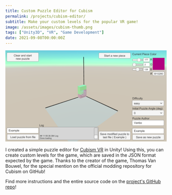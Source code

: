 ```yaml
---
title: Custom Puzzle Editor for Cubism
permalink: /projects/cubism-editor/
subtitle: Make your custom levels for the popular VR game!
image: /assets/images/cubism-thumb.png
tags: ["Unity3D", "VR", "Game Development"]
date: 2021-09-08T00:00:00Z
---
```



![Cubism Editor Screenshot](https://raw.githubusercontent.com/DevPika/cubismvr-level-editor/master/Images/Screenshot1.png)


I created a simple puzzle editor for [Cubism VR][game] in Unity! Using this, you can create custom levels for the game, which are saved in the JSON format expected by the game. Thanks to the creator of the game, Thomas Van Bouwel, for the special mention on the official modding repository for Cubism on GitHub!

Find more instructions and the entire source code on the [project's GitHub repo][repo]!

[repo]: https://github.com/DevPika/cubismvr-level-editor
[game]: https://www.cubism-vr.com/
